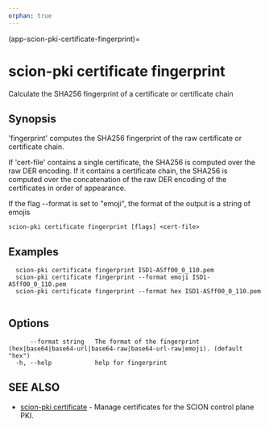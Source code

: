```yaml
---
orphan: true
---
```


(app-scion-pki-certificate-fingerprint)=

# scion-pki certificate fingerprint

Calculate the SHA256 fingerprint of a certificate or certificate chain
## Synopsis

'fingerprint' computes the SHA256 fingerprint of the raw certificate or
certificate chain.

If 'cert-file' contains a single certificate, the SHA256 is computed over the raw
DER encoding. If it contains a certificate chain, the SHA256 is computed over the
concatenation of the raw DER encoding of the certificates in order of appearance.

If the flag --format is set to "emoji", the format of the output is a string of emojis

```
scion-pki certificate fingerprint [flags] <cert-file>
```
## Examples

```
  scion-pki certificate fingerprint ISD1-ASff00_0_110.pem
  scion-pki certificate fingerprint --format emoji ISD1-ASff00_0_110.pem
  scion-pki certificate fingerprint --format hex ISD1-ASff00_0_110.pem
		
```
## Options

```
      --format string   The format of the fingerprint (hex|base64|base64-url|base64-raw|base64-url-raw|emoji). (default "hex")
  -h, --help            help for fingerprint
```
## SEE ALSO

* [scion-pki certificate](scion-pki_certificate.md)	 - Manage certificates for the SCION control plane PKI.

